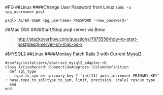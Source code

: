 #PG
##Linux
####Change User Password from Linux
`sudo -u <pg_username> psql`

`psql> ALTER USER <pg_username> PASSWORD '<new_password>'`



##Mac OSX
####Start/Stop psql server via Brew
>http://stackoverflow.com/questions/7975556/how-to-start-postgresql-server-on-mac-os-x

#MYSQL2
##Linux
####Monkey Patch Rails 3 with Current Mysql2
```
#config/initalizers/abstract_mysql2_adapter.rb
class ActiveRecord::ConnectionAdapters::ColumnDefinition
  def sql_type
    type.to_sym == :primary_key ? 'int(11) auto_increment PRIMARY KEY' : base.type_to_sql(type.to_sym, limit, precision, scale) rescue type
  end 
end
```
